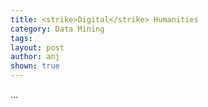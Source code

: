 ```yaml
---
title: <strike>Digital</strike> Humanities
category: Data Mining
tags: 
layout: post
author: anj
shown: true
---
```


...
